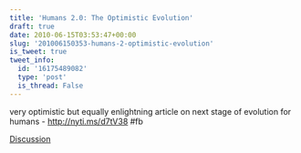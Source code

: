 ```yaml
---
title: 'Humans 2.0: The Optimistic Evolution'
draft: true
date: 2010-06-15T03:53:47+00:00
slug: '201006150353-humans-2-optimistic-evolution'
is_tweet: true
tweet_info:
  id: '16175489082'
  type: 'post'
  is_thread: False
---
```




very optimistic but equally enlightning article on next stage of evolution for humans - http://nyti.ms/d7tV38 #fb

[Discussion](https://x.com/sytelus/status/16175489082)
